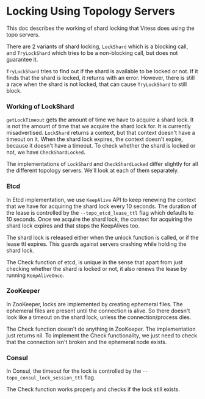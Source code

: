Locking Using Topology Servers
=====================

This doc describes the working of shard locking that Vitess does using the topo servers.

There are 2 variants of shard locking, `LockShard` which is a blocking call, and `TryLockShard` which tries to be a non-blocking call, but does not guarantee it.

`TryLockShard` tries to find out if the shard is available to be locked or not. If it finds that the shard is locked, it returns with an error. However, there is still a race when the shard is not locked, that can cause `TryLockShard` to still block.

### Working of LockShard

`getLockTimeout` gets the amount of time we have to acquire a shard lock. It is not the amount of time that we acquire the shard lock for. It is currently misadvertised. `LockShard` returns a context, but that context doesn't have a timeout on it. When the shard lock expires, the context doesn't expire, because it doesn't have a timeout. To check whether the shard is locked or not, we have `CheckShardLocked`.

The implementations of `LockShard` and `CheckShardLocked` differ slightly for all the different topology servers. We'll look at each of them separately.

### Etcd

In Etcd implementation, we use `KeepAlive` API to keep renewing the context that we have for acquiring the shard lock every 10 seconds. The duration of the lease is controlled by the `--topo_etcd_lease_ttl` flag which defaults to 10 seconds. Once we acquire the shard lock, the context for acquiring the shard lock expires and that stops the KeepAlives too.

The shard lock is released either when the unlock function is called, or if the lease ttl expires. This guards against servers crashing while holding the shard lock.

The Check function of etcd, is unique in the sense that apart from just checking whether the shard is locked or not, it also renews the lease by running `KeepAliveOnce`.


### ZooKeeper

In ZooKeeper, locks are implemented by creating ephemeral files. The ephemeral files are present until the connection is alive. So there doesn't look like a timeout on the shard lock, unless the connection/process dies.

The Check function doesn't do anything in ZooKeeper. The implementation just returns nil. To implement the Check functionality, we just need to check that the connection isn't broken and the ephemeral node exists.

### Consul

In Consul, the timeout for the lock is controlled by the `--topo_consul_lock_session_ttl` flag. 

The Check function works properly and checks if the lock still exists.